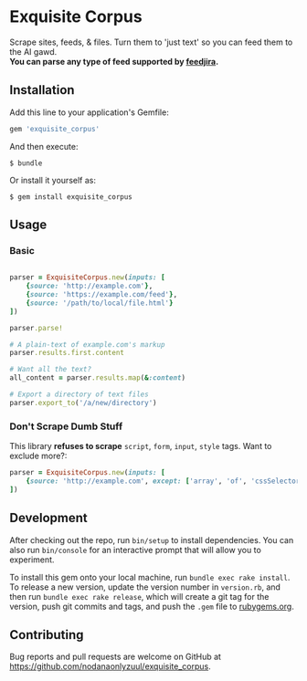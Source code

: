 # Exquisite Corpus

Scrape sites, feeds, & files.
Turn them to 'just text' so you can feed them to the AI gawd.  
**You can parse any type of feed supported by [feedjira](http://feedjira.com/).**

## Installation

Add this line to your application's Gemfile:

```ruby
gem 'exquisite_corpus'
```

And then execute:

    $ bundle

Or install it yourself as:

    $ gem install exquisite_corpus

## Usage


### Basic

```ruby

parser = ExquisiteCorpus.new(inputs: [
    {source: 'http://example.com'},
    {source: 'https://example.com/feed'},
    {source: '/path/to/local/file.html'}
])

parser.parse!

# A plain-text of example.com's markup
parser.results.first.content

# Want all the text?
all_content = parser.results.map(&:content)

# Export a directory of text files
parser.export_to('/a/new/directory')
```

### Don't Scrape Dumb Stuff

This library **refuses to scrape** `script`, `form`, `input`, `style` tags.
Want to exclude more?:

```ruby
parser = ExquisiteCorpus.new(inputs: [
    {source: 'http://example.com', except: ['array', 'of', 'cssSelectors']}
])
```

## Development

After checking out the repo, run `bin/setup` to install dependencies. You can also run `bin/console` for an interactive prompt that will allow you to experiment.

To install this gem onto your local machine, run `bundle exec rake install`. To release a new version, update the version number in `version.rb`, and then run `bundle exec rake release`, which will create a git tag for the version, push git commits and tags, and push the `.gem` file to [rubygems.org](https://rubygems.org).

## Contributing

Bug reports and pull requests are welcome on GitHub at https://github.com/nodanaonlyzuul/exquisite_corpus.
